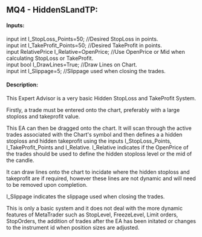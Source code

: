 <h2>MQ4 - HiddenSLandTP:</h2>

<h4>Inputs:</h4>

input int I_StopLoss_Points=50;           //Desired StopLoss in points.<br>
input int I_TakeProfit_Points=50;         //Desired TakeProfit in points.<br>
input RelativePrice I_Relative=OpenPrice; //Use OpenPrice or Mid when calculating StopLoss or TakeProfit.<br>
input bool I_DrawLines=True;              //Draw Lines on Chart.<br>
input int I_Slippage=5;                   //Slippage used when closing the trades.<br>

<h4>Description:</h4>

This Expert Advisor is a very basic Hidden StopLoss and TakeProfit System.<br>

Firstly, a trade must be entered onto the chart, preferably with a large stoploss and takeprofit value.<br>

This EA can then be dragged onto the chart.   It will scan through the active trades associated with the Chart's symbol and then defines a
a hidden stoploss and hidden takeprofit using the inputs I_StopLoss_Points, I_TakeProfit_Points and I_Relative.   I_Relative indicates
if the OpenPrice of the trades should be used to define the hidden stoploss level or the mid of the candle.<br>

It can draw lines onto the chart to incidate where the hidden stoploss and takeprofit are if required, however these lines are not dynamic
and will need to be removed upon completion.<br>

I_Slippage indicates the slippage used when closing the trades.<br>

This is only a basic system and it does not deal with the more dynamic features of MetaTrader such as StopLevel, FreezeLevel, Limit orders,
StopOrders, the addition of trades after the EA has been initated or changes to the instrument id when position sizes are adjusted.<br>